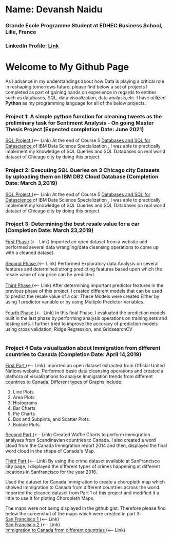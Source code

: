 
# Name: Devansh Naidu <br/>
### Grande Ecole Programme Student at EDHEC Business School, Lille, France <br/>
### LinkedIn Profile: <a href = "https://www.linkedin.com/in/devanshnaidu/"> Link </a>

# Welcome to My Github Page

As I advance in my understandings about how Data is playing a critical role in reshaping tomorrows future, please find below a set of projects I completed as part of gaining hands on experience in regards to entities such as databases, SQL, data visualization, data analysis,etc. I have utilized **Python** as my programming language for all of the below projects.

### Project 1: A simple python function for cleaning tweets as the preliminary task for Sentiment Analysis - On going Master Thesis Project  (Expected completion Date: June 2021) <br/>
<a href = "https://gist.github.com/Devansh93/b1a9b4906178ae80ae40a0db0cd448cd"> SQL Project </a> (<-- Link) At the end of Course 5 <a href = "https://www.coursera.org/learn/sql-data-science"> Databases and SQL for Datascience </a> of IBM Data Science Specialization , I was able to practically implement my knowledge of SQL Queries and SQL Databases on real world dataset of Chicago city by doing this project.

### Project 2: Executing SQL Queries on 3 Chicago city Datasets by uploading them on IBM DB2 Cloud Database  (Completion Date: March 3,2019) <br/>
<a href = "https://gist.github.com/Devansh93/b1a9b4906178ae80ae40a0db0cd448cd"> SQL Project </a> (<-- Link) At the end of Course 5 <a href = "https://www.coursera.org/learn/sql-data-science"> Databases and SQL for Datascience </a> of IBM Data Science Specialization , I was able to practically implement my knowledge of SQL Queries and SQL Databases on real world dataset of Chicago city by doing this project.

### Project 3: Determining the best resale value for a car (Completion Date: March 23,2019) <br/>
<a href = "https://gist.github.com/Devansh93/07b6979b71cb92952e6ea106119f24d2"> First Phase </a> (<-- Link) Imported an open dataset from a website and performed several data wrangling/data cleansing operations to come up with a cleaned dataset. <br/><br/>
<a href = "https://gist.github.com/Devansh93/f7724507f590cfae1e7f3a6c14067aab"> Second Phase </a> (<-- Link) Performed Exploratory data Analysis on several features and determined strong predicting features based upon which the resale value of car price can be predicted. <br/><br/>
<a href = "https://gist.github.com/Devansh93/734efa2e52dcf2e6978dae3c4e84f5b6"> Third Phase </a> (<-- Link) After determining important predictor features in the previous phase of this project, I created different models that can be used to predict the resale value of a car. These Models were created Either by using 1 predictor variable or by using Multiple Predictor Variables. <br/><br/>
<a href = "https://gist.github.com/Devansh93/6cfd964b386058e69b5d49e94f65b164"> Fourth Phase </a> (<-- Link) In this final Phase, I evaluated the prediction models built in the last phase by performing analysis operations on training sets and testing sets. I further tried to improve the accuracy of prediction models using cross validation, Ridge Regression, and GridsearchCV <br/><br/>

### Project 4:Data visualization about Immigration from different countries to Canada (Completion Date: April 14,2019) <br/>
<a href = "https://gist.github.com/Devansh93/fc959b6a20a198f8864d437e3cab787e"> First Part </a> (<-- Link) Imported an open dataset extracted from Official United Nations website. Performed basic data cleansing operations and created a plethora of visualizations to analyse Immigration trends from different countries to Canada. Different types of Graphs include:
1. Line Plots
2. Area Plots
3. Histograms
4. Bar Charts
5. Pie Charts
6. Box and Subplots, and Scatter Plots.
7. Bubble Plots.

<a href = "https://gist.github.com/Devansh93/19ad6bf3de1038270617b5eaddb5f0fa"> Second Part </a> (<-- Link) Created Waffle Charts to perform immigration analyses from Scandinavian countries to Canada. I also created a word cloud from the Canada Immigration report 2014 and then, displayed the final word cloud in the shape of Canada's Map.

<a href = "https://gist.github.com/Devansh93/b3b4f14fb4fafe66dcf5383e04dc8aac"> Third Part </a> (<-- Link) By using the crime dataset available at SanFrancisco city page, I displayed the different types of crimes happening at different locations in Sanfrancisco for the year 2016.

Used the dataset for Canada Immigration to create a choropleth map which showed Immigration to Canada from different countries across the world. Imported the cleaned dataset from Part 1 of this project and modified it a little to use it for ploting Choropleth Maps.

The maps were not being displayed in the github gist. Therefore please find below the screenshot of the maps which were created in part 3: 
<br><a href = "http://i68.tinypic.com/289cwg0.png"> San Francisco 1 </a>  (<-- Link) 
<br><a href = "http://i63.tinypic.com/r8hxqe.png"> San Francisco 2 </a> (<-- Link) 
<br><a href = "http://i65.tinypic.com/zyiniv.png"> Immigration to Canada from different countries </a>  (<-- Link) 


